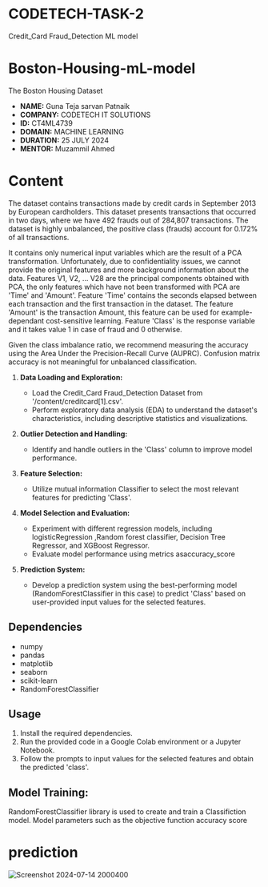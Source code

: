 # CODETECH-TASK-2
Credit_Card Fraud_Detection ML model
# Boston-Housing-mL-model
The Boston Housing Dataset
* **NAME:** Guna Teja sarvan Patnaik
* **COMPANY:** CODETECH IT SOLUTIONS
* **ID:** CT4ML4739
* **DOMAIN:** MACHINE LEARNING
* **DURATION:** 25 JULY 2024
* **MENTOR:** Muzammil Ahmed

# Content
The dataset contains transactions made by credit cards in September 2013 by European cardholders.
This dataset presents transactions that occurred in two days, where we have 492 frauds out of 284,807 transactions. The dataset is highly unbalanced, the positive class (frauds) account for 0.172% of all transactions.

It contains only numerical input variables which are the result of a PCA transformation. Unfortunately, due to confidentiality issues, we cannot provide the original features and more background information about the data. Features V1, V2, … V28 are the principal components obtained with PCA, the only features which have not been transformed with PCA are 'Time' and 'Amount'. Feature 'Time' contains the seconds elapsed between each transaction and the first transaction in the dataset. The feature 'Amount' is the transaction Amount, this feature can be used for example-dependant cost-sensitive learning. Feature 'Class' is the response variable and it takes value 1 in case of fraud and 0 otherwise.

Given the class imbalance ratio, we recommend measuring the accuracy using the Area Under the Precision-Recall Curve (AUPRC). Confusion matrix accuracy is not meaningful for unbalanced classification.

1. **Data Loading and Exploration:**
   - Load the Credit_Card Fraud_Detection Dataset from '/content/creditcard[1].csv'.
   - Perform exploratory data analysis (EDA) to understand the dataset's characteristics, including descriptive statistics and visualizations.

2. **Outlier Detection and Handling:**
   - Identify and handle outliers in the 'Class' column to improve model performance.

3. **Feature Selection:**
   - Utilize mutual information Classifier to select the most relevant features for predicting 'Class'.

4. **Model Selection and Evaluation:**
   - Experiment with different regression models, including logisticRegression ,Random forest classifier, Decision Tree Regressor, and XGBoost Regressor.
   - Evaluate model performance using metrics  asaccuracy_score

5. **Prediction System:**
   - Develop a prediction system using the best-performing model (RandomForestClassifier in this case) to predict 'Class' based on user-provided input values for the selected features.

## Dependencies

- numpy
- pandas
- matplotlib
- seaborn
- scikit-learn
- RandomForestClassifier

## Usage

1. Install the required dependencies.
2. Run the provided code in a Google Colab environment or a Jupyter Notebook.
3. Follow the prompts to input values for the selected features and obtain the predicted 'class'.

## Model Training:

RandomForestClassifier library is used to create and train a Classifiction model.
Model parameters such as the objective function  accuracy score

# prediction
![Screenshot 2024-07-14 2000400](https://github.com/user-attachments/assets/bd5cb935-cfc3-48d0-b0ba-cda34d063712)
